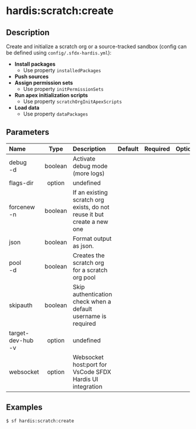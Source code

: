 <!-- This file has been generated with command 'sf hardis:doc:plugin:generate'. Please do not update it manually or it may be overwritten -->
# hardis:scratch:create

## Description

Create and initialize a scratch org or a source-tracked sandbox (config can be defined using `config/.sfdx-hardis.yml`):

- **Install packages**
  - Use property `installedPackages`
- **Push sources**
- **Assign permission sets**
  - Use property `initPermissionSets`
- **Run apex initialization scripts**
  - Use property `scratchOrgInitApexScripts`
- **Load data**
  - Use property `dataPackages`
  

## Parameters

|Name|Type|Description|Default|Required|Options|
|:---|:--:|:----------|:-----:|:------:|:-----:|
|debug<br/>-d|boolean|Activate debug mode (more logs)||||
|flags-dir|option|undefined||||
|forcenew<br/>-n|boolean|If an existing scratch org exists, do not reuse it but create a new one||||
|json|boolean|Format output as json.||||
|pool<br/>-d|boolean|Creates the scratch org for a scratch org pool||||
|skipauth|boolean|Skip authentication check when a default username is required||||
|target-dev-hub<br/>-v|option|undefined||||
|websocket|option|Websocket host:port for VsCode SFDX Hardis UI integration||||

## Examples

```shell
$ sf hardis:scratch:create
```



